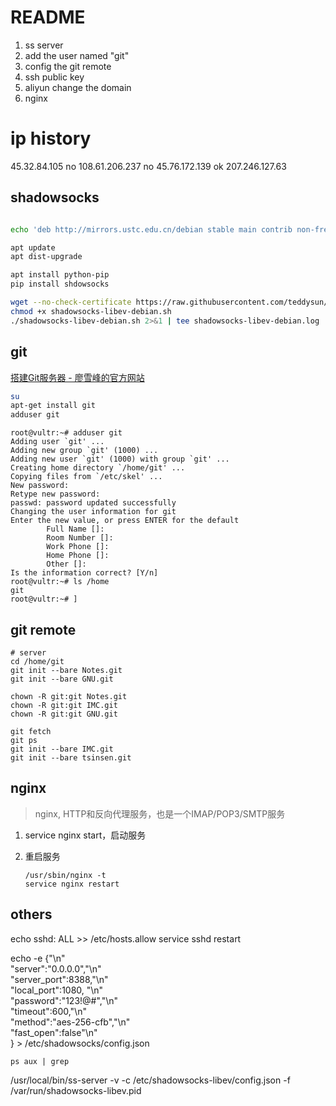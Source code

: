 # README

1. ss server
2. add the user named "git"
3. config the git remote
4. ssh public key
5. aliyun change the domain
6. nginx

# ip history

45.32.84.105 no
108.61.206.237 no
45.76.172.139 ok
207.246.127.63

## shadowsocks

```bash

echo 'deb http://mirrors.ustc.edu.cn/debian stable main contrib non-free' > /etc/apt/sources.list

apt update
apt dist-upgrade

apt install python-pip
pip install shdowsocks

wget --no-check-certificate https://raw.githubusercontent.com/teddysun/shadowsocks_install/master/shadowsocks-libev-debian.sh
chmod +x shadowsocks-libev-debian.sh
./shadowsocks-libev-debian.sh 2>&1 | tee shadowsocks-libev-debian.log
```

## git

[搭建Git服务器 - 廖雪峰的官方网站](https://www.liaoxuefeng.com/wiki/0013739516305929606dd18361248578c67b8067c8c017b000/00137583770360579bc4b458f044ce7afed3df579123eca000)

```bash
su
apt-get install git
adduser git
```

```
root@vultr:~# adduser git
Adding user `git' ...
Adding new group `git' (1000) ...
Adding new user `git' (1000) with group `git' ...
Creating home directory `/home/git' ...
Copying files from `/etc/skel' ...
New password: 
Retype new password: 
passwd: password updated successfully
Changing the user information for git
Enter the new value, or press ENTER for the default
        Full Name []: 
        Room Number []: 
        Work Phone []: 
        Home Phone []: 
        Other []: 
Is the information correct? [Y/n] 
root@vultr:~# ls /home
git
root@vultr:~# ]
```

## git remote

```
# server
cd /home/git
git init --bare Notes.git
git init --bare GNU.git

chown -R git:git Notes.git
chown -R git:git IMC.git
chown -R git:git GNU.git
```

```local
git fetch
git ps
git init --bare IMC.git
git init --bare tsinsen.git
```

## nginx

> nginx, HTTP和反向代理服务，也是一个IMAP/POP3/SMTP服务

1. service nginx start，启动服务

2. 重启服务

    ```
    /usr/sbin/nginx -t
    service nginx restart
    ```

## others

echo sshd: ALL >> /etc/hosts.allow
service sshd restart

echo -e {"\n" \
    "server":"0.0.0.0","\n" \
    "server_port":8388,"\n" \
    "local_port":1080, "\n" \
    "password":"123!@#","\n" \
    "timeout":600,"\n" \
    "method":"aes-256-cfb","\n" \
    "fast_open":false"\n"\
} > /etc/shadowsocks/config.json 

`ps aux | grep`

/usr/local/bin/ss-server -v -c /etc/shadowsocks-libev/config.json -f /var/run/shadowsocks-libev.pid